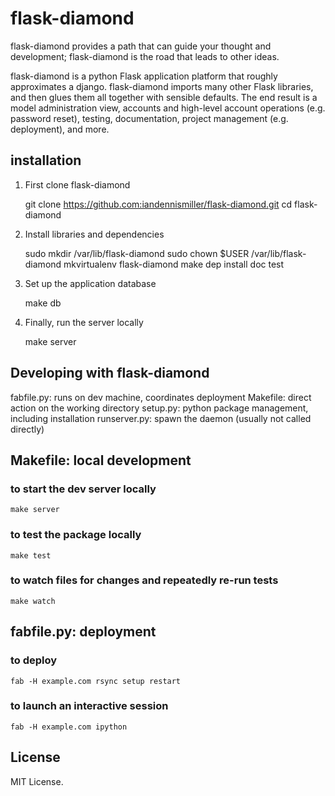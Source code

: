 # flask-diamond

flask-diamond provides a path that can guide your thought and development; flask-diamond is the road that leads to other ideas.

flask-diamond is a python Flask application platform that roughly approximates a django.  flask-diamond imports many other Flask libraries, and then glues them all together with sensible defaults.  The end result is a model administration view, accounts and high-level account operations (e.g. password reset), testing, documentation, project management (e.g. deployment), and more.

## installation

1. First clone flask-diamond

    git clone https://github.com:iandennismiller/flask-diamond.git
    cd flask-diamond

2. Install libraries and dependencies

    sudo mkdir /var/lib/flask-diamond
    sudo chown $USER /var/lib/flask-diamond
    mkvirtualenv flask-diamond
    make dep install doc test

3. Set up the application database

    make db

4. Finally, run the server locally

    make server

## Developing with flask-diamond

fabfile.py: runs on dev machine, coordinates deployment
Makefile: direct action on the working directory
setup.py: python package management, including installation
runserver.py: spawn the daemon (usually not called directly)

## Makefile: local development

### to start the dev server locally

    make server

### to test the package locally

    make test

### to watch files for changes and repeatedly re-run tests

    make watch

## fabfile.py: deployment

### to deploy

    fab -H example.com rsync setup restart

### to launch an interactive session

    fab -H example.com ipython

## License

MIT License.
